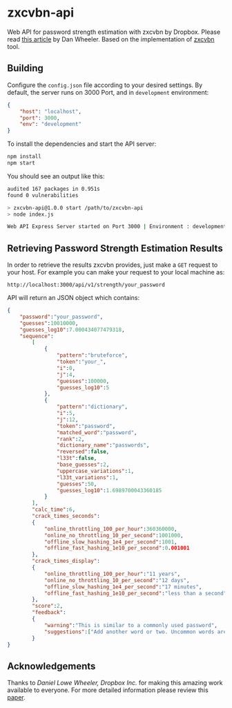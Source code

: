 # zxcvbn-api
Web API for password strength estimation with zxcvbn by Dropbox. Please read [this article](https://dropbox.tech/security/zxcvbn-realistic-password-strength-estimation) by Dan Wheeler. Based on the implementation of [zxcvbn](https://github.com/dropbox/zxcvbn) tool.

## Building
Configure the `config.json` file according to your desired settings. By default, the server runs on 3000 Port, and in `development` environment:

```json
{
    "host": "localhost",
    "port": 3000,
    "env": "development"
}
```

To install the dependencies and start the API server:

```bash
npm install
npm start
```

You should see an output like this:

```bash
audited 167 packages in 0.951s
found 0 vulnerabilities
```

```bash
> zxcvbn-api@1.0.0 start /path/to/zxcvbn-api
> node index.js

Web API Express Server started on Port 3000 | Environment : development
```

## Retrieving Password Strength Estimation Results

In order to retrieve the results zxcvbn provides, just make a `GET` request to your host. For example you can make your request to your local machine as:

```
http://localhost:3000/api/v1/strength/your_password
```

API will return an JSON object which contains:

```json
{
	"password":"your_password",
	"guesses":10010000,
	"guesses_log10":7.000434077479318,
	"sequence":
		[
			{
				"pattern":"bruteforce",
				"token":"your_",
				"i":0,
				"j":4,
				"guesses":100000,
				"guesses_log10":5
			},
			{
				"pattern":"dictionary",
				"i":5,
				"j":12,
				"token":"password",
				"matched_word":"password",
				"rank":2,
				"dictionary_name":"passwords",
				"reversed":false,
				"l33t":false,
				"base_guesses":2,
				"uppercase_variations":1,
				"l33t_variations":1,
				"guesses":50,
				"guesses_log10":1.6989700043360185
			}
		],
		"calc_time":6,
		"crack_times_seconds":
		{
			"online_throttling_100_per_hour":360360000,
			"online_no_throttling_10_per_second":1001000,
			"offline_slow_hashing_1e4_per_second":1001,
			"offline_fast_hashing_1e10_per_second":0.001001
		},
		"crack_times_display":
		{
			"online_throttling_100_per_hour":"11 years",
			"online_no_throttling_10_per_second":"12 days",
			"offline_slow_hashing_1e4_per_second":"17 minutes",
			"offline_fast_hashing_1e10_per_second":"less than a second"
		},
		"score":2,
		"feedback":
		{
			"warning":"This is similar to a commonly used password",
			"suggestions":["Add another word or two. Uncommon words are better."]
		}
}
```

## Acknowledgements

Thanks to _Daniel Lowe Wheeler, Dropbox Inc._ for making this amazing work available to everyone. For more detailed information please review this [paper](https://www.usenix.org/conference/usenixsecurity16/technical-sessions/presentation/wheeler).
